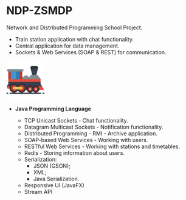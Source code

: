 # NDP-ZSMDP
Network and Distributed Programming School Project.
  - Train station application with chat functionality.
  - Central application for data management.
  - Sockets & Web Services (SOAP & REST) for communication. 

<img src="./Folder Structure/RESOURCES/logo.png" width = 100 height = 100 alt="Corona Virus Icon"/>

- **Java Programming Language**

  - TCP Unicast Sockets - Chat functionality.
  - Datagram Multicast Sockets - Notification functionality.
  - Distributed Programming - RMI - Archive application.
  - SOAP-based Web Services - Working with users.
  - RESTful Web Services - Working with stations and timetables.
  - Redis - Storing information about users.
  - Serialization:
    - JSON (GSON);
    - XML;
    - Java Serialization.
  - Responsive UI (JavaFX)
  - Stream API
 

